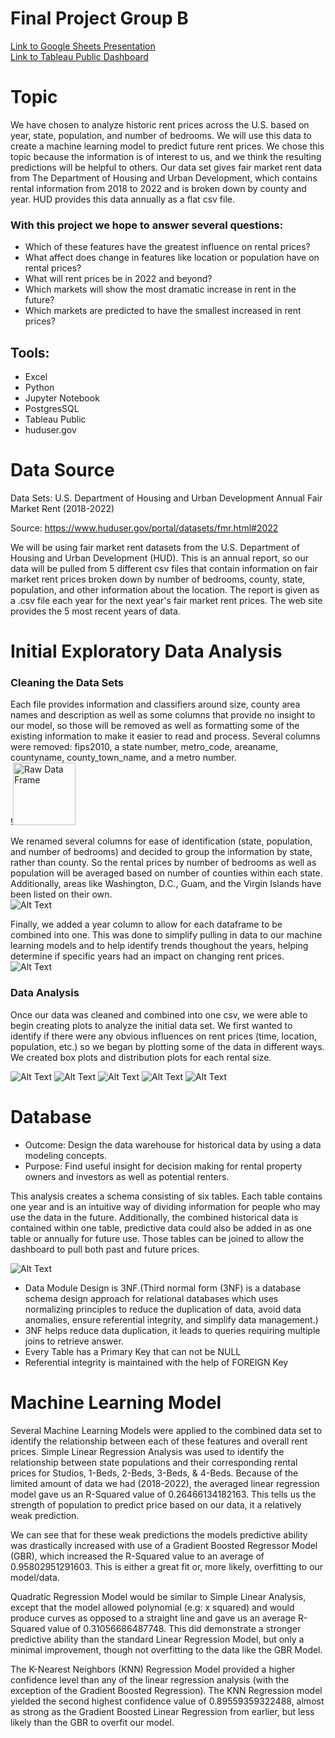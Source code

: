 # Final Project Group B

[Link to Google Sheets Presentation](https://docs.google.com/presentation/d/1fltjRtZX1BJr0tq8ZaeOzK9XdhFQc2pVGuA4H81irGU/edit?usp=sharing)</br>
[Link to Tableau Public Dashboard](https://public.tableau.com/app/profile/ly.agger/viz/RentalPricePrediction/FairMarketRentPricing?publish=yes)


# Topic

We have chosen to analyze historic rent prices across the U.S. based on year, state, population, and number of bedrooms. We will use this data to create a machine learning model to predict future rent prices. We chose this topic because the information is of interest to us, and we think the resulting predictions will be helpful to others. Our data set gives fair market rent data from The Department of Housing and Urban Development, which contains rental information from 2018 to 2022 and is broken down by county and year. HUD provides this data annually as a flat csv file.

### With this project we hope to answer several questions:

* Which of these features have the greatest influence on rental prices?
* What affect does change in features like location or population have on rental prices?
* What will rent prices be in 2022 and beyond?
* Which markets will show the most dramatic increase in rent in the future?
* Which markets are predicted to have the smallest increased in rent prices?

## Tools: 

* Excel
* Python
* Jupyter Notebook
* PostgresSQL
* Tableau Public
* huduser.gov

# Data Source

Data Sets: U.S. Department of Housing and Urban Development Annual Fair Market Rent (2018-2022)

Source: https://www.huduser.gov/portal/datasets/fmr.html#2022 </br>

We will be using fair market rent datasets from the U.S. Department of Housing and Urban Development (HUD). This is an annual report, so our data will be pulled from 5 different csv files that contain information on fair market rent prices broken down by number of bedrooms, county, state, population, and other information about the location. The report is given as a .csv file each year for the next year's fair market rent prices. The web site provides the 5 most recent years of data.


# Initial Exploratory Data Analysis

### Cleaning the Data Sets

Each file provides information and classifiers around size, county area names and description as well as some columns that provide no insight to our model, so those will be removed as well as formatting some of the existing information to make it easier to read and process. Several columns were removed: fips2010, a state number, metro_code, areaname, countyname, county_town_name, and a metro number. </br>
!<img src="https://github.com/RichelynScott/Final-Project-Group-B/blob/lyannebr/Resources/Images/initial_df.png" alt="Raw Data Frame" width="100"></br>

We renamed several columns for ease of identification (state, population, and number of bedrooms) and decided to group the information by state, rather than county. So the rental prices by number of bedrooms as well as population will be averaged based on number of counties within each state. Additionally, areas like Washington, D.C., Guam, and the Virgin Islands have been listed on their own. </br>
![Alt Text](https://github.com/RichelynScott/Final-Project-Group-B/blob/main/Resources/Images/clean_df.png "Cleaned Data Frame")</br>

Finally, we added a year column to allow for each dataframe to be combined into one. This was done to simplify pulling in data to our machine learning models and to help identify trends thoughout the years, helping determine if specific years had an impact on changing rent prices.</br>
![Alt Text](https://github.com/RichelynScott/Final-Project-Group-B/blob/main/Resources/Images/combined_df.png "Combined Data Frame")</br>

### Data Analysis

Once our data was cleaned and combined into one csv, we were able to begin creating plots to analyze the initial data set. We first wanted to identify if there were any obvious influences on rent prices (time, location, population, etc.) so we began by plotting some of the data in different ways.  We created box plots and distribution plots for each rental size. 

![Alt Text](https://github.com/RichelynScott/Final-Project-Group-B/blob/main/Resources/Images/BoxPlots:%20Studios.png "Box Plot - Studio Rentals")
![Alt Text](https://github.com/RichelynScott/Final-Project-Group-B/blob/main/Resources/Images/BoxPlots:%201-Beds.png "Box Plot - 1-Bedroom Rentals")
![Alt Text](https://github.com/RichelynScott/Final-Project-Group-B/blob/main/Resources/Images/BoxPlots:%202-Beds.png "Box Plot - 2-Bedroom Rentals")
![Alt Text](https://github.com/RichelynScott/Final-Project-Group-B/blob/main/Resources/Images/BoxPlots:%203-Beds.png "Box Plot - 3-Bedroom Rentals")
![Alt Text](https://github.com/RichelynScott/Final-Project-Group-B/blob/main/Resources/Images/BoxPlots:%204-Beds.png "Box Plot - 4-Bedroom Rentals")


# Database

* Outcome: Design the data warehouse for historical data by using a data modeling concepts. 
* Purpose: Find useful insight for decision making for rental property owners and investors as well as potential renters. 

This analysis creates a schema consisting of six tables. Each table contains one year and is an intuitive way of dividing information for people who may use the data in the future. Additionally, the combined historical data is contained within one table, predictive data could also be added in as one table or annually for future use. Those tables can be joined to allow the dashboard to pull both past and future prices.

![Alt Text](https://github.com/RichelynScott/Final-Project-Group-B/blob/main/PostgreSQL_Database/QuickDBD%ERD%SCHEMA.png "Database Schema")</br>

* Data Module Design is 3NF.(Third normal form (3NF) is a database schema design approach for relational databases which uses normalizing principles to reduce the duplication of data, avoid data anomalies, ensure referential integrity, and simplify data management.)
* 3NF helps reduce data duplication, it leads to queries requiring multiple joins to retrieve answer.
* Every Table has a Primary Key that can not be NULL
* Referential integrity is maintained with the help of FOREIGN Key

# Machine Learning Model

Several Machine Learning Models were applied to the combined data set to identify the relationship between each of these features and overall rent prices. Simple Linear Regression Analysis was used to identify the relationship between state populations and their corresponding rental prices for Studios, 1-Beds, 2-Beds, 3-Beds, & 4-Beds. Because of the limited amount of data we had (2018-2022), the averaged linear regression model gave us an R-Squared value of 0.26466134182163. This tells us the strength of population to predict price based on our data, it a relatively weak prediction.

We can see that for these weak predictions the models predictive ability was drastically increased with use of a Gradient Boosted Regressor Model (GBR), which increased the R-Squared value to an average of 0.95802951291603. This is either a great fit or, more likely, overfitting to our model/data.

Quadratic Regression Model would be similar to Simple Linear Analysis, except that the model allowed polynomial (e.g: x squared) and would produce curves as opposed to a straight line and gave us an average R-Squared value of 0.31056686487748. This did demonstrate a stronger predictive ability than the standard Linear Regression Model, but only a minimal improvement, though not overfitting to the data like the GBR Model.

The K-Nearest Neighbors (KNN) Regression Model provided a higher confidence level than any of the linear regression analysis (with the exception of the Gradient Boosted Regression).  The KNN Regression model yielded the second highest confidence value of 0.89559359322488, almost as strong as the Gradient Boosted Linear Regression from earlier, but less likely than the GBR to overfit our model.
